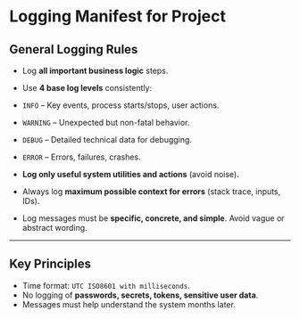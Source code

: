 # Logging Manifest for Project

## General Logging Rules

- Log **all important business logic** steps.
- Use **4 base log levels** consistently:

- `INFO` – Key events, process starts/stops, user actions.
- `WARNING` – Unexpected but non-fatal behavior.
- `DEBUG` – Detailed technical data for debugging.
- `ERROR` – Errors, failures, crashes.

- **Log only useful system utilities and actions** (avoid noise).
- Always log **maximum possible context for errors** (stack trace, inputs, IDs).
- Log messages must be **specific, concrete, and simple**. Avoid vague or abstract wording.

---

## Key Principles

- Time format: `UTC ISO8601 with milliseconds`.
- No logging of **passwords, secrets, tokens, sensitive user data**.
- Messages must help understand the system months later.

